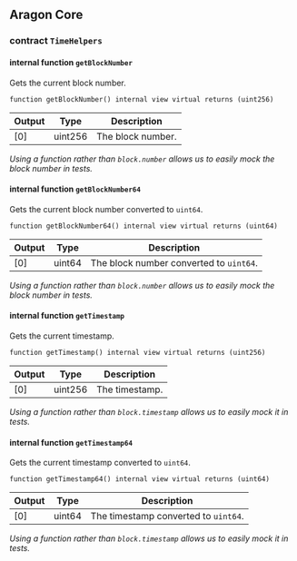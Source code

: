 ## Aragon Core

###  contract `TimeHelpers`

#### internal function `getBlockNumber`

Gets the current block number.

```solidity
function getBlockNumber() internal view virtual returns (uint256) 
```

| Output | Type | Description |
| ------ | ---- | ----------- |
| [0] | uint256 | The block number. |

*Using a function rather than `block.number` allows us to easily mock the block number in tests.*

#### internal function `getBlockNumber64`

Gets the current block number converted to `uint64`.

```solidity
function getBlockNumber64() internal view virtual returns (uint64) 
```

| Output | Type | Description |
| ------ | ---- | ----------- |
| [0] | uint64 | The block number converted to `uint64`. |

*Using a function rather than `block.number` allows us to easily mock the block number in tests.*

#### internal function `getTimestamp`

Gets the current timestamp.

```solidity
function getTimestamp() internal view virtual returns (uint256) 
```

| Output | Type | Description |
| ------ | ---- | ----------- |
| [0] | uint256 | The timestamp. |

*Using a function rather than `block.timestamp` allows us to easily mock it in tests.*

#### internal function `getTimestamp64`

Gets the current timestamp converted to `uint64`.

```solidity
function getTimestamp64() internal view virtual returns (uint64) 
```

| Output | Type | Description |
| ------ | ---- | ----------- |
| [0] | uint64 | The timestamp converted to `uint64`. |

*Using a function rather than `block.timestamp` allows us to easily mock it in tests.*

